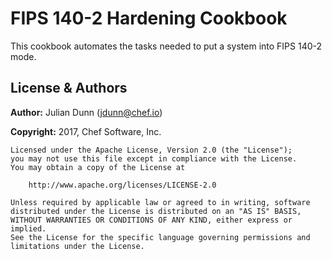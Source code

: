 # FIPS 140-2 Hardening Cookbook

This cookbook automates the tasks needed to put a system into FIPS 140-2 mode.

## License & Authors

**Author:** Julian Dunn ([jdunn@chef.io](mailto:jdunn@chef.io))

**Copyright:** 2017, Chef Software, Inc.

```
Licensed under the Apache License, Version 2.0 (the "License");
you may not use this file except in compliance with the License.
You may obtain a copy of the License at

    http://www.apache.org/licenses/LICENSE-2.0

Unless required by applicable law or agreed to in writing, software
distributed under the License is distributed on an "AS IS" BASIS,
WITHOUT WARRANTIES OR CONDITIONS OF ANY KIND, either express or implied.
See the License for the specific language governing permissions and
limitations under the License.
```
